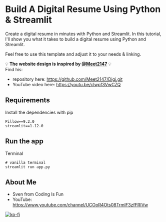 # Build A Digital Resume Using Python & Streamlit
Create a digital resume in minutes with Python and Streamlit. In this tutorial, I'll show you what it takes to build a digital resume using Python and Streamlit.<br>

Feel free to use this template and adjust it to your needs & linking.<br>

💡 **The website design is inspired by [@Meet2147](https://github.com/Meet2147)** 💡 <br>
Find his:
- repository here: https://github.com/Meet2147/Digi.git
- YouTube video here: https://youtu.be/clwpf3VwCZQ


## Requirements
Install the dependencies with pip
```
Pillow==9.2.0
streamlit==1.12.0
```

## Run the app
Terminal
```
# vanilla terminal
streamlit run app.py
```

## About Me
- Sven from Coding Is Fun
- YouTube: https://www.youtube.com/channel/UCOoR4Ots08TrmlF3zfFRIVw


[![ko-fi](https://ko-fi.com/img/githubbutton_sm.svg)]()


